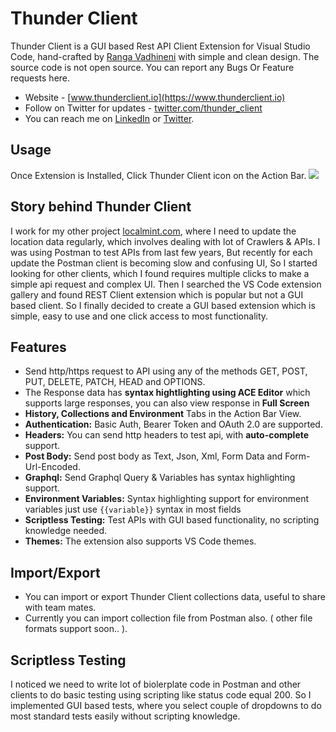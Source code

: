 # Thunder Client
Thunder Client is a GUI based Rest API Client Extension for Visual Studio Code, hand-crafted by [Ranga Vadhineni](https://twitter.com/ranga_vadhineni) with simple and clean design. The source code is not open source. You can report any Bugs Or Feature requests here.

* Website - [www.thunderclient.io](https://www.thunderclient.io)
* Follow on Twitter for updates - [twitter.com/thunder_client](https://twitter.com/thunder_client)
* You can reach me on [LinkedIn](https://www.linkedin.com/in/rangav/) or [Twitter](https://twitter.com/ranga_vadhineni).

## Usage
Once Extension is Installed, Click Thunder Client icon on the Action Bar.
![](https://github.com/rangav/thunder-client-support/blob/6ba3bfa7b2142572bd84029efb745972721d7963/thunder-client-vscode.png)

## Story behind Thunder Client
I work for my other project [localmint.com](https://www.localmint.com/), where I need to update the location data regularly, which involves dealing with lot of Crawlers & APIs. I was using Postman to test APIs from last few years, But recently for each update the Postman client is becoming slow and confusing UI, So I started looking for other clients, which I found requires multiple clicks to make a simple api request and complex UI. Then I searched the VS Code extension gallery and found REST Client extension which is popular but not a GUI based client. So I finally decided to create a GUI based extension which is simple, easy to use and one click access to most functionality.

## Features
* Send http/https request to API using any of the methods GET, POST, PUT, DELETE, PATCH, HEAD and OPTIONS.
* The Response data has **syntax hightlighting using ACE Editor** which supports large responses, you can also view response in **Full Screen**
* **History, Collections and Environment** Tabs in the Action Bar View.
* **Authentication:** Basic Auth, Bearer Token and OAuth 2.0 are supported.
* **Headers:** You can send http headers to test api, with **auto-complete** support.
* **Post Body:** Send post body as Text, Json, Xml, Form Data and Form-Url-Encoded.
* **Graphql:** Send Graphql Query & Variables has syntax highlighting support.
* **Environment Variables:** Syntax highlighting support for environment variables just use `{{variable}}` syntax in most fields
* **Scriptless Testing:** Test APIs with GUI based functionality, no scripting knowledge needed.
* **Themes:** The extension also supports VS Code themes.

## Import/Export
* You can import or export Thunder Client collections data, useful to share with team mates.
* Currently you can import collection file from Postman also. ( other file formats support soon.. ).

## Scriptless Testing
I noticed we need to write lot of biolerplate code in Postman and other clients to do basic testing using scripting like status code equal 200. So I implemented GUI based tests, where you select couple of dropdowns to do most standard tests easily without scripting knowledge.

